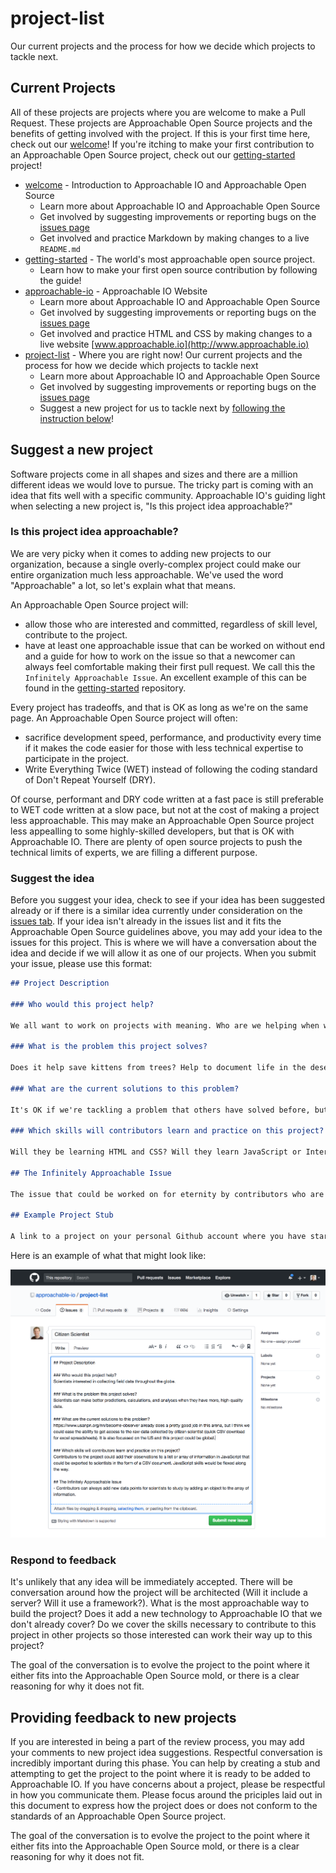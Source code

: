 # project-list
Our current projects and the process for how we decide which projects to tackle next.

## Current Projects

All of these projects are projects where you are welcome to make a Pull Request. These projects are Approachable Open Source projects and the benefits of getting involved with the project. If this is your first time here, check out our [welcome](https://github.com/approachable-io/welcome)! If you're itching to make your first contribution to an Approachable Open Source project, check out our [getting-started](https://github.com/approachable-io/getting-started) project!


- [welcome](https://github.com/approachable-io/welcome) - Introduction to Approachable IO and Approachable Open Source
    - Learn more about Approachable IO and Approachable Open Source
    - Get involved by suggesting improvements or reporting bugs on the [issues page](https://github.com/approachable-io/welcome/issues)
    - Get involved and practice Markdown by making changes to a live `README.md`
- [getting-started](https://github.com/approachable-io/getting-started) - The world's most approachable open source project.
    - Learn how to make your first open source contribution by following the guide!
- [approachable-io](https://github.com/approachable-io/approachable-io) - Approachable IO Website
    - Learn more about Approachable IO and Approachable Open Source
    - Get involved by suggesting improvements or reporting bugs on the [issues page](https://github.com/approachable-io/approachable-io/issues)
    - Get involved and practice HTML and CSS by making changes to a live website [www.approachable.io](http://www.approachable.io)
- [project-list](https://github.com/approachable-io/project-list) - Where you are right now! Our current projects and the process for how we decide which projects to tackle next
    - Learn more about Approachable IO and Approachable Open Source
    - Get involved by suggesting improvements or reporting bugs on the [issues page](https://github.com/approachable-io/approachable-io/issues)
    - Suggest a new project for us to tackle next by [following the instruction below](#suggest-a-new-project)!

## Suggest a new project

Software projects come in all shapes and sizes and there are a million different ideas we would love to pursue. The tricky part is coming with an idea that fits well with a specific community. Approachable IO's guiding light when selecting a new project is, "Is this project idea approachable?"

### Is this project idea approachable?

We are very picky when it comes to adding new projects to our organization, because a single overly-complex project could make our entire organization much less approachable. We've used the word "Approachable" a lot, so let's explain what that means.

An Approachable Open Source project will:

- allow those who are interested and committed, regardless of skill level, contribute to the project.
- have at least one approachable issue that can be worked on without end and a guide for how to work on the issue so that a newcomer can always feel comfortable making their first pull request. We call this the `Infinitely Approachable Issue`. An excellent example of this can be found in the [getting-started](https://github.com/approachable-io/getting-started) repository.

Every project has tradeoffs, and that is OK as long as we're on the same page. An Approachable Open Source project will often:

- sacrifice development speed, performance, and productivity every time if it makes the code easier for those with less technical expertise to participate in the project.
- Write Everything Twice (WET) instead of following the coding standard of Don't Repeat Yourself (DRY).

Of course, performant and DRY code written at a fast pace is still preferable to WET code written at a slow pace, but not at the cost of making a project less approachable. This may make an Approachable Open Source project less appealling to some highly-skilled developers, but that is OK with Approachable IO. There are plenty of open source projects to push the technical limits of experts, we are filling a different purpose.

### Suggest the idea

Before you suggest your idea, check to see if your idea has been suggested already or if there is a similar idea currently under consideration on the [issues tab](https://github.com/approachable-io/project-list/issues?utf8=%E2%9C%93&q=is%3Aissue). If your idea isn't already in the issues list and it fits the Approachable Open Source guidelines above, you may add your idea to the issues for this project. This is where we will have a conversation about the idea and decide if we will allow it as one of our projects. When you submit your issue, please use this format:

```Markdown
## Project Description

### Who would this project help?

We all want to work on projects with meaning. Who are we helping when we work on this project? 

### What is the problem this project solves? 

Does it help save kittens from trees? Help to document life in the desert? Help to document delicious desserts?

### What are the current solutions to this problem? 

It's OK if we're tackling a problem that others have solved before, but if there is a unique problem that we are uniquely suited to tackling at Approachable IO, that is a nice plus!

### Which skills will contributors learn and practice on this project?

Will they be learning HTML and CSS? Will they learn JavaScript or Internet of Things technolgies?

## The Infinitely Approachable Issue

The issue that could be worked on for eternity by contributors who are new to the project so that a new developer can join the project and feel welcome

## Example Project Stub

A link to a project on your personal Github account where you have started building out what you are imagining goes a long way to helping us figure our if it is truly approachable. This might be the last part of the suggestion, but it can be the most important piece.
```

Here is an example of what that might look like:

![New Approachable Open Source Project Idea](/images/new-project-idea-example.png)

### Respond to feedback

It's unlikely that any idea will be immediately accepted. There will be conversation around how the project will be architected (Will it include a server? Will it use a framework?). What is the most approachable way to build the project? Does it add a new technology to Approachable IO that we don't already cover? Do we cover the skills necessary to contribute to this project in other projects so those interested can work their way up to this project?

The goal of the conversation is to evolve the project to the point where it either fits into the Approachable Open Source mold, or there is a clear reasoning for why it does not fit. 

## Providing feedback to new projects

If you are interested in being a part of the review process, you may add your comments to new project idea suggestions. Respectful conversation is incredibly important during this phase. You can help by creating a stub and attempting to get the project to the point where it is ready to be added to Approachable IO. If you have concerns about a project, please be respectful in how you communicate them. Please focus around the priciples laid out in this document to express how the project does or does not conform to the standards of an Approachable Open Source project.

The goal of the conversation is to evolve the project to the point where it either fits into the Approachable Open Source mold, or there is a clear reasoning for why it does not fit.